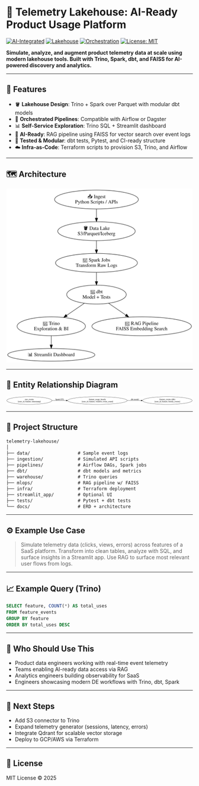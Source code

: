 # 🚀 Telemetry Lakehouse: AI-Ready Product Usage Platform

[![AI-Integrated](https://img.shields.io/badge/AI-RAG%20Pipeline-brightgreen)]()
[![Lakehouse](https://img.shields.io/badge/Lakehouse-Trino%20%2B%20Spark%20%2B%20dbt-blue)]()
[![Orchestration](https://img.shields.io/badge/Airflow%2FDagster-Supported-purple)]()
[![License: MIT](https://img.shields.io/badge/License-MIT-yellow.svg)]()

**Simulate, analyze, and augment product telemetry data at scale using modern lakehouse tools. Built with Trino, Spark, dbt, and FAISS for AI-powered discovery and analytics.**

---

## 📌 Features

- 🪣 **Lakehouse Design**: Trino + Spark over Parquet with modular dbt models
- 🔁 **Orchestrated Pipelines**: Compatible with Airflow or Dagster
- 📊 **Self-Service Exploration**: Trino SQL + Streamlit dashboard
- 🤖 **AI-Ready**: RAG pipeline using FAISS for vector search over event logs
- 🧪 **Tested & Modular**: dbt tests, Pytest, and CI-ready structure
- ☁️ **Infra-as-Code**: Terraform scripts to provision S3, Trino, and Airflow

---

## 🗺 Architecture

![Architecture Diagram](docs/architecture.svg)

---

## 🧬 Entity Relationship Diagram

![ERD](docs/ERD.svg)

---

## 📂 Project Structure

```
telemetry-lakehouse/
│
├── data/                  # Sample event logs
├── ingestion/             # Simulated API scripts
├── pipelines/             # Airflow DAGs, Spark jobs
├── dbt/                   # dbt models and metrics
├── warehouse/             # Trino queries
├── mlops/                 # RAG pipeline w/ FAISS
├── infra/                 # Terraform deployment
├── streamlit_app/         # Optional UI
├── tests/                 # Pytest + dbt tests
└── docs/                  # ERD + architecture
```

---

## ⚙️ Example Use Case

> Simulate telemetry data (clicks, views, errors) across features of a SaaS platform. Transform into clean tables, analyze with SQL, and surface insights in a Streamlit app. Use RAG to surface most relevant user flows from logs.

---

## 📈 Example Query (Trino)

```sql
SELECT feature, COUNT(*) AS total_uses
FROM feature_events
GROUP BY feature
ORDER BY total_uses DESC
```

---

## 🤝 Who Should Use This

- Product data engineers working with real-time event telemetry
- Teams enabling AI-ready data access via RAG
- Analytics engineers building observability for SaaS
- Engineers showcasing modern DE workflows with Trino, dbt, Spark

---

## 🧪 Next Steps

- Add S3 connector to Trino
- Expand telemetry generator (sessions, latency, errors)
- Integrate Qdrant for scalable vector storage
- Deploy to GCP/AWS via Terraform

---

## 📄 License

MIT License © 2025
